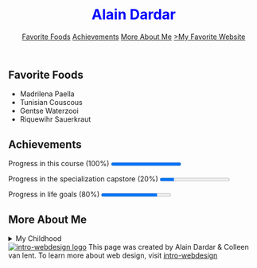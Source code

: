 <!DOCTYPE html>
<html lang="en">
<head>
<meta charset="UTF-8">
<title>Alain Dardar Bio</title>
</head>
<body>
<header>
<h1 Style="Color: blue;">Alain Dardar</h1>
<nav>
<a href="#FavoriteFoods">Favorite Foods</a>
<a href="#Achievements">Achievements</a>
<a href="#MoreAboutMe">More About Me</a>
<a href="https://www.coursera.org" target = "_blank">>My Favorite Website</a>
</nav>
</header>
<section>
	<a id="FavoriteFoods"></a><h2>Favorite Foods</h2>
	<ul>
		<li>Madrilena Paella</li>
		<li>Tunisian Couscous</li>
		<li>Gentse Waterzooi</li>
		<li>Riquewihr Sauerkraut</li>
	</ul>
</section>
<section>
	<a id="Achievements"></a><h2>Achievements</h2>
	<p>Progress in this course (100%) <progress value="100" max="100"></progress></p>
	<p>Progress in the specialization capstore (20%) <progress value="20" max="100"></progress></P>
	<p>Progress in life goals (80%) <progress value="80" max="100"></progress></p>		
</section>
<section>
	<a id="MoreAboutMe"></a><h2>More About Me</h2>
	<details>
		<summary>My Childhood</summary>
		<p>I was born and raised in Belgium and spent most of my teens and twenties traveling the world (Europe, Eastern Europe, Northern Africa, Middle East and a bit of Asia).<br>My favorite countries other than the United States of America are: France, Italy, Danemark, Turkey, Greece and Vietnam.<br>My next big move will be to fulfill my <b>Bucket List</b> and move to Thành phố Hồ Chí Minh, Vietnam</p>
	</details>
<footer>
	<a href="http://intro-webdesign.com" target = "_blank"><img id = "logo" src = "http://intro-webdesign.com/images/newlogo.png" alt = "intro-webdesign logo"></a> This page was created by Alain Dardar &amp; Colleen van lent. To learn more about web design, visit <a href="http://intro-webdesign.com" target = "_blank">intro-webdesign</a>
</footer>
</body>
</html>
